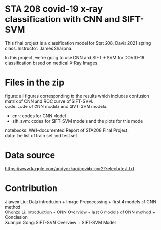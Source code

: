 # STA 208 covid-19 x-ray classification with CNN and SIFT-SVM
This final project is a classification model for Stat 208, Davis 2021 spring class. Instructor: James Sharpna. 


In this project, we're going to use CNN and SIFT + SVM for COVID-19 classification based on medical X-Ray Images.

# Files in the zip

figure: all figures corresponding to the results which includes confusion matrix of CNN and ROC curve of SIFT-SVM.    
code: code of CNN models and SIVT-SVM models.  
- cnn: codes for CNN Model
- sift_svm: codes for SIFT-SVM models and the plots for this model

notebooks: Well-documented Report of STA208 Final Project.    
data: the list of train set and test set
# Data source

https://www.kaggle.com/andyczhao/covidx-cxr2?select=test.txt

# Contribution

Jiawen Liu: Data introdution + Image Prepocessing + first 4 models of CNN method  
Chenze Li: Introduction + CNN Overview + last 6 models of CNN method + Conclusion  
Xuanjun Gong: SIFT-SVM Overview + SIFT-SVM Model  
